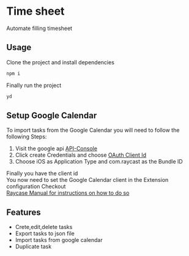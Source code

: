 # Time sheet

Automate filling timesheet

## Usage

Clone the project and install dependencies

```bash
npm i
```

Finally run the project

```bash
yd
```

## Setup Google Calendar

To import tasks from the Google Calendar you will need to follow the following Steps:

<ol>
    <li> Visit the google api
        <a href="https://console.cloud.google.com/apis/credentials">API-Console</a>
    </li>
    <li> Click create Credentials and choose <u>OAuth Client Id</u> </li>
    <li> Choose iOS as Application Type and com.raycast as the Bundle ID </li>
</ol>
Finally you have the client id <br>
You now need to set the Google Calendar client in the Extension configuration 
Checkout <br>
<a href="https://manual.raycast.com/preferences">Raycase Manual for instructions on how to do so</a> 


## Features
 * Crete,edit,delete tasks
 * Export tasks to json file
 * Import tasks from google calendar
 * Duplicate task 
